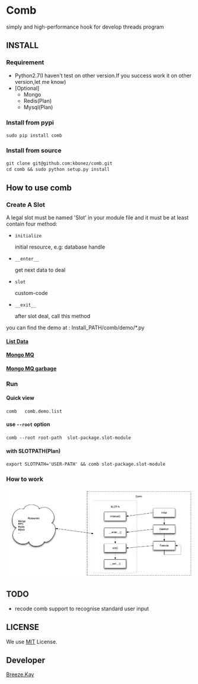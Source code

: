 Comb
============

simply and high-performance hook for develop threads program



## INSTALL

### Requirement


- Python2.7(I haven't test on other version.If you success work it on other version,let me know)
- [Optional] 
	- Mongo
	- Redis(Plan)
	- Mysql(Plan)



### Install from pypi

	sudo pip install comb


### Install from source

	git clone git@github.com:kbonez/comb.git
	cd comb && sudo python setup.py install



## How to use comb

### Create A Slot

A legal slot must be named 'Slot' in your module file and it must be at least contain four method:

- `initialize`
	
	initial resource, e.g: database handle
	 	
- `__enter__ ` 

	get next data to deal

- `slot`

	custom-code


- `__exit__`

	after slot deal, call this method
	



you can find the demo at : Install_PATH/comb/demo/*.py

#### [List Data](https://github.com/kbonez/comb/blob/master/comb/demo/list.py)
#### [Mongo MQ](https://github.com/kbonez/comb/blob/master/comb/demo/mongo.py)
#### [Mongo MQ garbage](https://github.com/kbonez/comb/blob/master/comb/demo/garbage.py)



### Run
####  Quick view
	comb   comb.demo.list
####  use `--root` option
	comb --root root-path  slot-package.slot-module

#### with SLOTPATH(Plan)
	export SLOTPATH='USER-PATH' && comb slot-package.slot-module
		 
### How to work
![comb sketch](https://raw.githubusercontent.com/kbonez/comb/master/docs/sketch.png "Sketch")


## TODO
- recode comb support to recognise standard user input

## LICENSE
We use [MIT](http://opensource.org/licenses/MIT) License.

## Developer
[Breeze.Kay](mailto:wangwenpei@kbonez.com)







